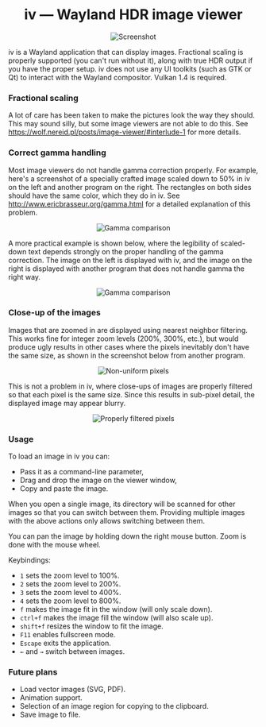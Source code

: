 <div align="center">

# iv — Wayland HDR image viewer

![Screenshot](screenshots/iv1.png)

</div>

iv is a Wayland application that can display images. Fractional scaling is properly supported (you can't run without it), along with true HDR output if you have the proper setup. iv does not use any UI toolkits (such as GTK or Qt) to interact with the Wayland compositor. Vulkan 1.4 is required.

### Fractional scaling

A lot of care has been taken to make the pictures look the way they should. This may sound silly, but some image viewers are not able to do this. See <https://wolf.nereid.pl/posts/image-viewer/#interlude-1> for more details.

### Correct gamma handling

Most image viewers do not handle gamma correction properly. For example, here's a screenshot of a specially crafted image scaled down to 50% in iv on the left and another program on the right. The rectangles on both sides should have the same color, which they do in iv. See <http://www.ericbrasseur.org/gamma.html> for a detailed explanation of this problem.

<div align="center">

![Gamma comparison](screenshots/gamma2.png)

</div>

A more practical example is shown below, where the legibility of scaled-down text depends strongly on the proper handling of the gamma correction. The image on the left is displayed with iv, and the image on the right is displayed with another program that does not handle gamma the right way.

<div align="center">

![Gamma comparison](screenshots/gamma1.png)

</div>

### Close-up of the images

Images that are zoomed in are displayed using nearest neighbor filtering. This works fine for integer zoom levels (200%, 300%, etc.), but would produce ugly results in other cases where the pixels inevitably don't have the same size, as shown in the screenshot below from another program.

<div align="center">

![Non-uniform pixels](screenshots/nearest1.png)

</div>

This is not a problem in iv, where close-ups of images are properly filtered so that each pixel is the same size. Since this results in sub-pixel detail, the displayed image may appear blurry.

<div align="center">

![Properly filtered pixels](screenshots/nearest2.png)

</div>

### Usage

To load an image in iv you can:
 - Pass it as a command-line parameter,
 - Drag and drop the image on the viewer window,
 - Copy and paste the image.

When you open a single image, its directory will be scanned for other images so that you can switch between them. Providing multiple images with the above actions only allows switching between them.

You can pan the image by holding down the right mouse button. Zoom is done with the mouse wheel.

Keybindings:
 - `1` sets the zoom level to 100%.
 - `2` sets the zoom level to 200%.
 - `3` sets the zoom level to 400%.
 - `4` sets the zoom level to 800%.
 - `f` makes the image fit in the window (will only scale down).
 - `ctrl+f` makes the image fill the window (will also scale up).
 - `shift+f` resizes the window to fit the image.
 - `F11` enables fullscreen mode.
 - `Escape` exits the application.
 - `←` and `→` switch between images.

### Future plans

- Load vector images (SVG, PDF).
- Animation support.
- Selection of an image region for copying to the clipboard.
- Save image to file.
